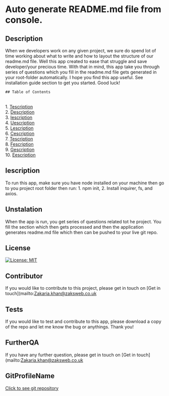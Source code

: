 
  
  #  Auto generate README.md file from console.   <a name="title-0"></a>
  ##  Description <a name="description-1"></a>
     
When we developers work on any given project, we sure do spend lot of time working about what to write and how to layout the structure of our readme.md file. Well this app created to ease that struggle and save developer/your precious time. With that in mind, this app take you through series of questions which you fill in the readme.md file gets generated in your root-folder automatically. I hope you find this app useful. See installation guide section to get you started. Good luck! 

    ## Table of Contents
<br>		1. [Tescription](#title-0)
<br>		2. [Description](#description-1)
<br>		3. [Iescription](#instalation-2)
<br>		4. [Uescription](#usage-3)
<br>		5. [Lescription](#license-4)
<br>		6. [Cescription](#contributor-5)
<br>		7. [Tescription](#tests-6)
<br>		8. [Fescription](#furtherQA-7)
<br>		9. [Gescription](#gitProfileName-8)
<br>		10. [Eescription](#enterEmail-9)
<br>
   
   ##  Iescription <a name="instalation-2"></a>
      
To run this app, make sure you have node installed on your machine then go to you project root folder then run: 1. npm init, 2. Install inquirer, fs, and axios.  

   ##  Unstalation<a name="usage-3"></a>
      
When the app is run, you get series of questions related tot he project. You fill the section which then gets processed and then the application generates readme.md file which then can be pushed to your live git repo. 

   ##  License <a name="license-4"></a>
      
[![License: MIT](https://img.shields.io/badge/License-MIT-yellow.svg)](https://opensource.org/licenses/MIT)

   ##  Contributor <a name="contributor-5"></a>
      
If you would like to contribute to this project, please get in touch on  [Get in touch](mailto:Zakaria.khan@zaksweb.co.uk

   ##  Tests <a name="tests-6"></a>
      
If you would like to test and contribute to this app, please download a copy of the repo and let me know the bug or anythings. Thank you!

   ##  FurtherQA <a name="frutherQA-7"></a>
      
If you have any further question, please get in touch on  [Get in touch](mailto:Zakaria.khan@zaksweb.co.uk

   ##  GitProfileName <a name="gitProfileName-8"></a>
      
[Click to see git repository](https://github.com/]Zakaria2012)
   